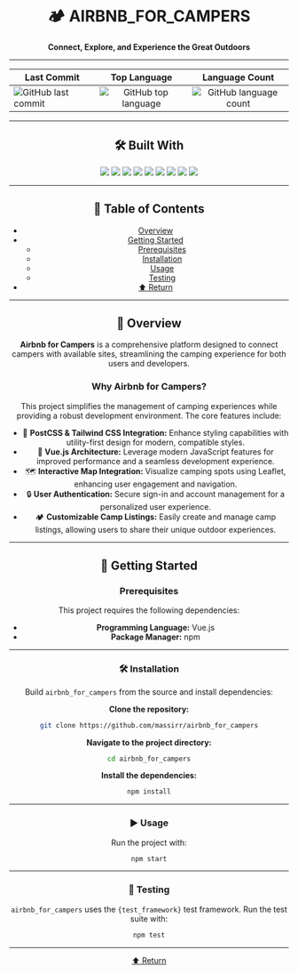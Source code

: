 <div align="center">

# 🏕️ AIRBNB_FOR_CAMPERS

**Connect, Explore, and Experience the Great Outdoors**

---

| Last Commit | Top Language | Language Count |
|-------------|:------------:|:--------------:|
| ![GitHub last commit](https://img.shields.io/github/last-commit/massirr/airbnb_for_campers?style=flat-square&color=5bc0be) | ![GitHub top language](https://img.shields.io/github/languages/top/massirr/airbnb_for_campers?style=flat-square&color=5bc0be) | ![GitHub language count](https://img.shields.io/github/languages/count/massirr/airbnb_for_campers?style=flat-square&color=5bc0be) |

---

## 🛠️ Built With

<p align="center">
  <img src="https://img.shields.io/badge/JSON-5bc0be?style=for-the-badge&logo=json" />
  <img src="https://img.shields.io/badge/Markdown-5bc0be?style=for-the-badge&logo=markdown" />
  <img src="https://img.shields.io/badge/npm-5bc0be?style=for-the-badge&logo=npm" />
  <img src="https://img.shields.io/badge/Autoprefixer-5bc0be?style=for-the-badge&logo=autoprefixer" />
  <img src="https://img.shields.io/badge/PostCSS-5bc0be?style=for-the-badge&logo=postcss" />
  <img src="https://img.shields.io/badge/JavaScript-5bc0be?style=for-the-badge&logo=javascript" />
  <img src="https://img.shields.io/badge/Leaflet-5bc0be?style=for-the-badge&logo=leaflet" />
  <img src="https://img.shields.io/badge/Vue.js-5bc0be?style=for-the-badge&logo=vue.js" />
  <img src="https://img.shields.io/badge/ESLint-5bc0be?style=for-the-badge&logo=eslint" />
</p>

---

## 📖 Table of Contents

- [Overview](#overview)
- [Getting Started](#getting-started)
  - [Prerequisites](#prerequisites)
  - [Installation](#installation)
  - [Usage](#usage)
  - [Testing](#testing)
- [⬆ Return](#)

---

## 🌄 Overview

**Airbnb for Campers** is a comprehensive platform designed to connect campers with available sites, streamlining the camping experience for both users and developers.

### Why Airbnb for Campers?

This project simplifies the management of camping experiences while providing a robust development environment. The core features include:

- 🌟 **PostCSS & Tailwind CSS Integration:** Enhance styling capabilities with utility-first design for modern, compatible styles.
- 🚀 **Vue.js Architecture:** Leverage modern JavaScript features for improved performance and a seamless development experience.
- 🗺️ **Interactive Map Integration:** Visualize camping spots using Leaflet, enhancing user engagement and navigation.
- 🔒 **User Authentication:** Secure sign-in and account management for a personalized user experience.
- 🏕️ **Customizable Camp Listings:** Easily create and manage camp listings, allowing users to share their unique outdoor experiences.

---

## 🚀 Getting Started

### Prerequisites

This project requires the following dependencies:

- **Programming Language:** Vue.js
- **Package Manager:** npm

---

### 🛠️ Installation

Build `airbnb_for_campers` from the source and install dependencies:

**Clone the repository:**
```bash
git clone https://github.com/massirr/airbnb_for_campers
```

**Navigate to the project directory:**
```bash
cd airbnb_for_campers
```

**Install the dependencies:**
```bash
npm install
```

---

### ▶️ Usage

Run the project with:

```bash
npm start
```

---

### 🧪 Testing

`airbnb_for_campers` uses the `{test_framework}` test framework. Run the test suite with:

```bash
npm test
```

---

<a href="#">⬆ Return</a>

</div>

<style>
/* Center everything for GitHub rendering */
body, html, #readme, div[align="center"] {
  text-align: center;
}
</style>

